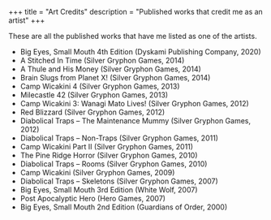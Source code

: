 +++
title = "Art Credits"
description = "Published works that credit me as an artist"
+++

These are all the published works that have me listed as one of the artists.

- Big Eyes, Small Mouth 4th Edition (Dyskami Publishing Company, 2020)
- A Stitched In Time (Silver Gryphon Games, 2014)
- A Thule and His Money (Silver Gryphon Games, 2014)
- Brain Slugs from Planet X! (Silver Gryphon Games, 2014)
- Camp Wicakini 4 (Silver Gryphon Games, 2013)
- Milecastle 42 (Silver Gryphon Games, 2013)
- Camp Wicakini 3: Wanagi Mato Lives! (Silver Gryphon Games, 2012)
- Red Blizzard (Silver Gryphon Games, 2012)
- Diabolical Traps – The Maintenance Mummy (Silver Gryphon Games, 2012)
- Diabolical Traps – Non-Traps (Silver Gryphon Games, 2011)
- Camp Wicakini Part II (Silver Gryphon Games, 2011)
- The Pine Ridge Horror (Silver Gryphon Games, 2010)
- Diabolical Traps – Rooms (Silver Gryphon Games, 2010)
- Camp Wicakini (Silver Gryphon Games, 2009)
- Diabolical Traps – Skeletons (Silver Gryphon Games, 2007)
- Big Eyes, Small Mouth 3rd Edition (White Wolf, 2007)
- Post Apocalyptic Hero (Hero Games, 2007)
- Big Eyes, Small Mouth 2nd Edition (Guardians of Order, 2000)

